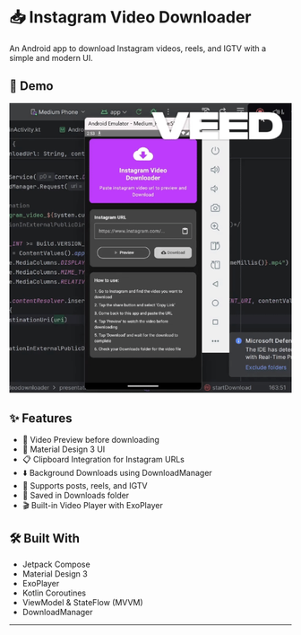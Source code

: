 # 📥 Instagram Video Downloader

An Android app to download Instagram videos, reels, and IGTV with a simple and modern UI.

## 🎥 Demo
![App Demo](assets/demoGif.gif)

## ✨ Features
- 🎥 Video Preview before downloading  
- 📱 Material Design 3 UI  
- 📋 Clipboard Integration for Instagram URLs  
- ⬇️ Background Downloads using DownloadManager  
- 🔗 Supports posts, reels, and IGTV  
- 📁 Saved in Downloads folder  
- 🎬 Built-in Video Player with ExoPlayer  

## 🛠️ Built With
- Jetpack Compose  
- Material Design 3  
- ExoPlayer  
- Kotlin Coroutines  
- ViewModel & StateFlow (MVVM)  
- DownloadManager  

---
